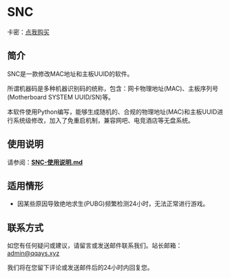 # SNC

卡密：[点我购买][1]

## 简介
SNC是一款修改MAC地址和主板UUID的软件。

所谓机器码是多种机器识别码的统称，包含：网卡物理地址(MAC)、主板序列号(Motherboard SYSTEM UUID/SN)等。

本软件使用Python编写，能够生成随机的、合规的物理地址(MAC)和主板UUID进行系统级修改，加入了免重启机制，兼容网吧、电竞酒店等无盘系统。

## 使用说明

请参阅：**[SNC-使用说明.md][2]**

## 适用情形

- 因某些原因导致绝地求生(PUBG)频繁检测24小时，无法正常进行游戏。


## 联系方式

如您有任何疑问或建议，请留言或发送邮件联系我们。站长邮箱：[admin@qqays.xyz][3]

我们将在您留下评论或发送邮件后的24小时内回复您。

  [1]: http://dujiaoka.qqays.xyz
  [2]: http://yun.qqays.xyz/published/%E5%85%AC%E5%85%B1%E8%B5%84%E6%96%99%E5%BA%93/2_%E7%94%B5%E8%84%91%E8%BD%AF%E4%BB%B6/SNC-%E6%9C%BA%E5%99%A8%E7%A0%81%E6%9B%B4%E6%94%B9%E8%BD%AF%E4%BB%B6/%E4%BD%BF%E7%94%A8%E5%89%8D%E5%BF%85%E7%9C%8B.md
  [3]: mailto:admin@qqays.xyz

